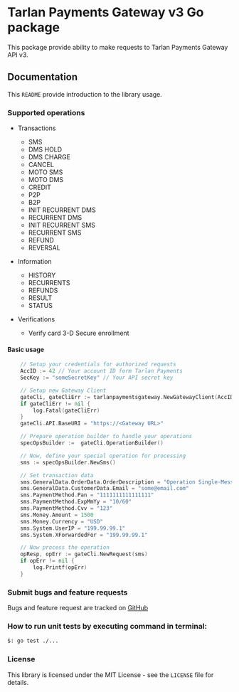 # Tarlan Payments Gateway v3 Go package

This package provide ability to make requests to Tarlan Payments Gateway API v3.

## Documentation
This `README` provide introduction to the library usage.

### Supported operations
- Transactions
  - SMS
  - DMS HOLD
  - DMS CHARGE
  - CANCEL
  - MOTO SMS
  - MOTO DMS
  - CREDIT
  - P2P
  - B2P
  - INIT RECURRENT DMS
  - RECURRENT DMS
  - INIT RECURRENT SMS
  - RECURRENT SMS
  - REFUND
  - REVERSAL

- Information
  - HISTORY
  - RECURRENTS
  - REFUNDS
  - RESULT
  - STATUS

- Verifications
  - Verify card 3-D Secure enrollment

#### Basic usage
```go
    // Setup your credentials for authorized requests
    AccID := 42 // Your account ID form Tarlan Payments
    SecKey := "someSecretKey" // Your API secret key

    // Setup new Gateway Client
    gateCli, gateCliErr := tarlanpaymentsgateway.NewGatewayClient(AccID, SecKey)
    if gateCliErr != nil {
        log.Fatal(gateCliErr)
    }
	gateCli.API.BaseURI = "https://<Gateway URL>"

    // Prepare operation builder to handle your operations
    specOpsBuilder :=  gateCli.OperationBuilder()

    // Now, define your special operation for processing
    sms := specOpsBuilder.NewSms()

    // Set transaction data
    sms.GeneralData.OrderData.OrderDescription = "Operation Single-Message Transactions"
    sms.GeneralData.CustomerData.Email = "some@email.com"
    sms.PaymentMethod.Pan = "1111111111111111"
    sms.PaymentMethod.ExpMmYy = "10/60"
    sms.PaymentMethod.Cvv = "123"
    sms.Money.Amount = 1500
    sms.Money.Currency = "USD"
    sms.System.UserIP = "199.99.99.1"
    sms.System.XForwardedFor = "199.99.99.1"

    // Now process the operation
    opResp, opErr := gateCli.NewRequest(sms)
    if opErr != nil {
        log.Printf(opErr)
    }
```

### Submit bugs and feature requests
Bugs and feature request are tracked on [GitHub](https://github.com/TarlanPayments/gw-go-client/issues)


### How to run unit tests by executing command in terminal:
```bash
$: go test ./...
```

### License
This library is licensed under the MIT License - see the `LICENSE` file for details.